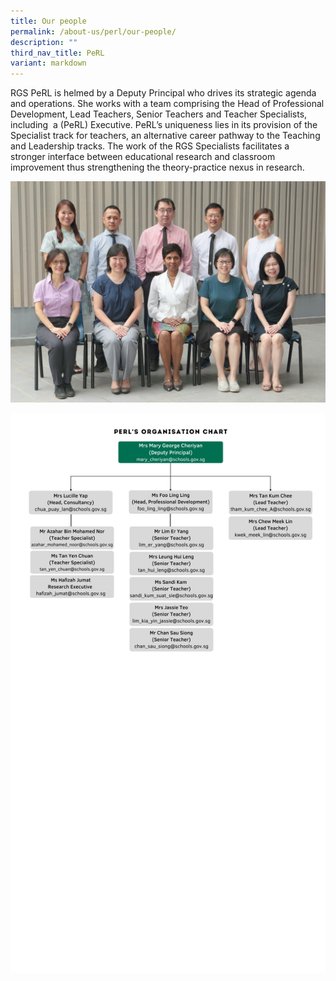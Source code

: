 ```yaml
---
title: Our people
permalink: /about-us/perl/our-people/
description: ""
third_nav_title: PeRL
variant: markdown
---
```


RGS PeRL is helmed by a Deputy Principal who drives its strategic agenda and operations. She works with a team comprising the Head of Professional Development, Lead Teachers, Senior Teachers and Teacher Specialists, including  a (PeRL) Executive. PeRL’s uniqueness lies in its provision of the Specialist track for teachers, an alternative career pathway to the Teaching and Leadership tracks. The work of the RGS Specialists facilitates a stronger interface between educational research and classroom improvement thus strengthening the theory-practice nexus in research.

![](/images/centre%20for%20pedagogical%20research%20_%20learning%20-%20edited.png)

![](/images/perlorgchart2.png)